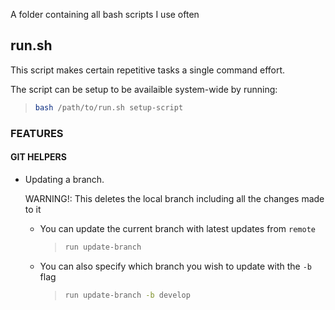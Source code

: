 A folder containing all bash scripts I use often

## run.sh

This script makes certain repetitive tasks a single command effort.

The script can be setup to be availaible system-wide by running:
> ```bash
> bash /path/to/run.sh setup-script
> ```

### FEATURES
#### GIT HELPERS
* Updating a branch.

    WARNING!: This deletes the local branch including all the changes made to it

    * You can update the current branch with latest updates from `remote`
        > ```bash
        > run update-branch
        > ```

    * You can also specify which branch you wish to update with the `-b` flag
        > ```bash
        > run update-branch -b develop
        > ```

